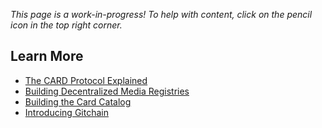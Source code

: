 _This page is a work-in-progress! To help with content, click on the pencil icon in the top right corner._

## Learn More

- [The CARD Protocol Explained](https://medium.com/cardstack/the-card-protocol-explained-c78e8e091a72)
- [Building Decentralized Media Registries](https://medium.com/cardstack/building-decentralized-media-registries-a953fd36d3d4)
- [Building the Card Catalog](https://medium.com/cardstack/building-the-card-catalog-bf034445d05e)
- [Introducing Gitchain](https://medium.com/cardstack/introducing-gitchain-add61790226e)